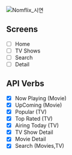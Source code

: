 
![Nomflix_시연](https://user-images.githubusercontent.com/77766718/141106163-372051c0-b488-4792-8e73-63588baf2399.gif)


## Screens

- [ ] Home
- [ ] TV Shows
- [ ] Search
- [ ] Detail

## API Verbs

- [x] Now Playing (Movie)
- [x] UpComing (Movie)
- [x] Popular (TV)
- [x] Top Rated (TV)
- [x] Airing Today (TV)
- [x] TV Show Detail
- [x] Movie Detail
- [x] Search (Movies,TV)
